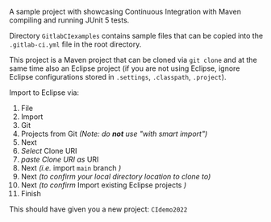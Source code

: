 A sample project with showcasing Continuous Integration with Maven compiling and running JUnit 5 tests. 

Directory `GitlabCIexamples` contains sample files that can be copied into the `.gitlab-ci.yml` file in the root directory. 

This project is a Maven project that can be cloned via `git clone` and at the same time also an Eclipse project (if you are not using Eclipse, ignore Eclipse configurations stored in `.settings`, `.classpath`,  `.project`). 


Import to Eclipse via: 

1. File 
1. Import 
1. Git
1. Projects from Git *(Note: do __not__ use "with smart import")* 
1. Next
1. *Select* Clone URI
1. *paste Clone URI as* URI
1. Next *(i.e.* import `main` branch *)*
1. Next *(to confirm your local directory location to clone to)*
1. Next *(to confirm* Import existing Eclipse projects *)*
1. Finish

This should have given you a new project: `CIdemo2022`
